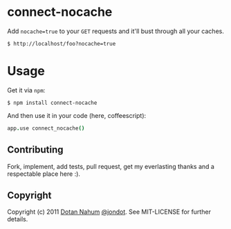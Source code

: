 # connect-nocache

Add `nocache=true` to your `GET` requests and it'll bust through all
your caches.

    $ http://localhost/foo?nocache=true

# Usage

Get it via `npm`:

    $ npm install connect-nocache

And then use it in your code (here, coffeescript):

```coffeescript
app.use connect_nocache()
```

## Contributing

Fork, implement, add tests, pull request, get my everlasting thanks and a respectable place here :).


## Copyright

Copyright (c) 2011 [Dotan Nahum](http://gplus.to/dotan) [@jondot](http://twitter.com/jondot). See MIT-LICENSE for further details.



